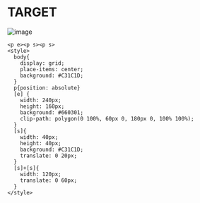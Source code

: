 # TARGET

![image](https://github.com/gaschneider/cssbattle/assets/16023844/7f675821-b36b-439b-8f5a-e1895313675b)

```
<p e><p s><p s>
<style>
  body{
    display: grid;
    place-items: center;
    background: #C31C1D;
  }
  p{position: absolute}
  [e] {
    width: 240px;
    height: 160px;
    background: #660301;
    clip-path: polygon(0 100%, 60px 0, 180px 0, 100% 100%);
  }
  [s]{
    width: 40px;
    height: 40px;
    background: #C31C1D;
    translate: 0 20px;
  }
  [s]+[s]{
    width: 120px;
    translate: 0 60px;
  }
</style>
```
